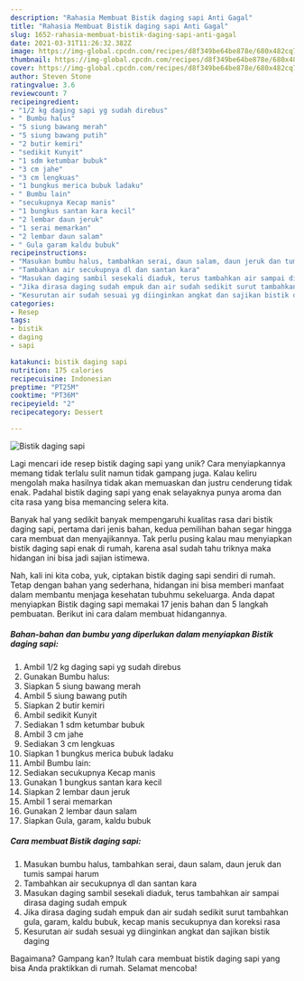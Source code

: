 ```yaml
---
description: "Rahasia Membuat Bistik daging sapi Anti Gagal"
title: "Rahasia Membuat Bistik daging sapi Anti Gagal"
slug: 1652-rahasia-membuat-bistik-daging-sapi-anti-gagal
date: 2021-03-31T11:26:32.382Z
image: https://img-global.cpcdn.com/recipes/d8f349be64be878e/680x482cq70/bistik-daging-sapi-foto-resep-utama.jpg
thumbnail: https://img-global.cpcdn.com/recipes/d8f349be64be878e/680x482cq70/bistik-daging-sapi-foto-resep-utama.jpg
cover: https://img-global.cpcdn.com/recipes/d8f349be64be878e/680x482cq70/bistik-daging-sapi-foto-resep-utama.jpg
author: Steven Stone
ratingvalue: 3.6
reviewcount: 7
recipeingredient:
- "1/2 kg daging sapi yg sudah direbus"
- " Bumbu halus"
- "5 siung bawang merah"
- "5 siung bawang putih"
- "2 butir kemiri"
- "sedikit Kunyit"
- "1 sdm ketumbar bubuk"
- "3 cm jahe"
- "3 cm lengkuas"
- "1 bungkus merica bubuk ladaku"
- " Bumbu lain"
- "secukupnya Kecap manis"
- "1 bungkus santan kara kecil"
- "2 lembar daun jeruk"
- "1 serai memarkan"
- "2 lembar daun salam"
- " Gula garam kaldu bubuk"
recipeinstructions:
- "Masukan bumbu halus, tambahkan serai, daun salam, daun jeruk dan tumis sampai harum"
- "Tambahkan air secukupnya dl dan santan kara"
- "Masukan daging sambil sesekali diaduk, terus tambahkan air sampai dirasa daging sudah empuk"
- "Jika dirasa daging sudah empuk dan air sudah sedikit surut tambahkan gula, garam, kaldu bubuk, kecap manis secukupnya dan koreksi rasa"
- "Kesurutan air sudah sesuai yg diinginkan angkat dan sajikan bistik daging"
categories:
- Resep
tags:
- bistik
- daging
- sapi

katakunci: bistik daging sapi 
nutrition: 175 calories
recipecuisine: Indonesian
preptime: "PT25M"
cooktime: "PT36M"
recipeyield: "2"
recipecategory: Dessert

---
```



![Bistik daging sapi](https://img-global.cpcdn.com/recipes/d8f349be64be878e/680x482cq70/bistik-daging-sapi-foto-resep-utama.jpg)

Lagi mencari ide resep bistik daging sapi yang unik? Cara menyiapkannya memang tidak terlalu sulit namun tidak gampang juga. Kalau keliru mengolah maka hasilnya tidak akan memuaskan dan justru cenderung tidak enak. Padahal bistik daging sapi yang enak selayaknya punya aroma dan cita rasa yang bisa memancing selera kita.



Banyak hal yang sedikit banyak mempengaruhi kualitas rasa dari bistik daging sapi, pertama dari jenis bahan, kedua pemilihan bahan segar hingga cara membuat dan menyajikannya. Tak perlu pusing kalau mau menyiapkan bistik daging sapi enak di rumah, karena asal sudah tahu triknya maka hidangan ini bisa jadi sajian istimewa.


Nah, kali ini kita coba, yuk, ciptakan bistik daging sapi sendiri di rumah. Tetap dengan bahan yang sederhana, hidangan ini bisa memberi manfaat dalam membantu menjaga kesehatan tubuhmu sekeluarga. Anda dapat menyiapkan Bistik daging sapi memakai 17 jenis bahan dan 5 langkah pembuatan. Berikut ini cara dalam membuat hidangannya.

<!--inarticleads1-->

##### Bahan-bahan dan bumbu yang diperlukan dalam menyiapkan Bistik daging sapi:

1. Ambil 1/2 kg daging sapi yg sudah direbus
1. Gunakan  Bumbu halus:
1. Siapkan 5 siung bawang merah
1. Ambil 5 siung bawang putih
1. Siapkan 2 butir kemiri
1. Ambil sedikit Kunyit
1. Sediakan 1 sdm ketumbar bubuk
1. Ambil 3 cm jahe
1. Sediakan 3 cm lengkuas
1. Siapkan 1 bungkus merica bubuk ladaku
1. Ambil  Bumbu lain:
1. Sediakan secukupnya Kecap manis
1. Gunakan 1 bungkus santan kara kecil
1. Siapkan 2 lembar daun jeruk
1. Ambil 1 serai memarkan
1. Gunakan 2 lembar daun salam
1. Siapkan  Gula, garam, kaldu bubuk




<!--inarticleads2-->

##### Cara membuat Bistik daging sapi:

1. Masukan bumbu halus, tambahkan serai, daun salam, daun jeruk dan tumis sampai harum
1. Tambahkan air secukupnya dl dan santan kara
1. Masukan daging sambil sesekali diaduk, terus tambahkan air sampai dirasa daging sudah empuk
1. Jika dirasa daging sudah empuk dan air sudah sedikit surut tambahkan gula, garam, kaldu bubuk, kecap manis secukupnya dan koreksi rasa
1. Kesurutan air sudah sesuai yg diinginkan angkat dan sajikan bistik daging




Bagaimana? Gampang kan? Itulah cara membuat bistik daging sapi yang bisa Anda praktikkan di rumah. Selamat mencoba!
